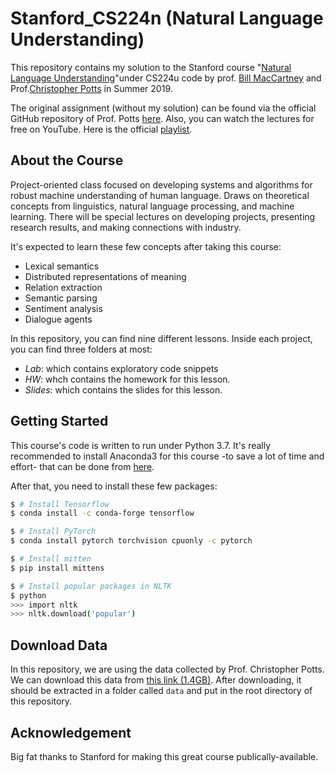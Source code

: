 # Stanford_CS224n (Natural Language Understanding)

This repository contains my solution to the Stanford course "[Natural Language Understanding](http://web.stanford.edu/class/cs224u/)"under CS224u code by prof. [Bill MacCartney](http://nlp.stanford.edu/~wcmac/) and Prof.[Christopher Potts](http://web.stanford.edu/~cgpotts/) in Summer 2019.

The original assignment (without my solution) can be found via the official GitHub repository of Prof. Potts [here](https://github.com/cgpotts/cs224u/). Also, you can watch the lectures for free on YouTube. Here is the official [playlist](https://www.youtube.com/playlist?list=PLoROMvodv4rObpMCir6rNNUlFAn56Js20).


## About the Course

Project-oriented class focused on developing systems and algorithms for robust machine understanding of human language. Draws on theoretical concepts from linguistics, natural language processing, and machine learning. There will be special lectures on developing projects, presenting research results, and making connections with industry.

It's expected to learn these few concepts after taking this course:

- Lexical semantics
- Distributed representations of meaning
- Relation extraction
- Semantic parsing
- Sentiment analysis
- Dialogue agents

In this repository, you can find nine different lessons. Inside each project, you can find three folders at most:
 
 - *Lab*: which contains exploratory code snippets
 - *HW*: whch contains the homework for this lesson.
 - *Slides*: which contains the slides for this lesson.
 

## Getting Started

This course's code is written to run under Python 3.7. It's really recommended to install Anaconda3 for this course -to save a lot of time and effort- that can be done from [here](https://www.anaconda.com/distribution/).

After that, you need to install these few packages:
```bash
$ # Install Tensorflow
$ conda install -c conda-forge tensorflow

$ # Install PyTorch
$ conda install pytorch torchvision cpuonly -c pytorch

$ # Install mitten
$ pip install mittens

$ # Install popular packages in NLTK
$ python
>>> import nltk
>>> nltk.download('popular')
```

## Download Data

In this repository, we are using the data collected by Prof. Christopher Potts. We can download this data from [this link (1.4GB)](https://web.stanford.edu/class/cs224u/data/data.tgz). After downloading, it should be extracted in a folder called `data` and put in the root directory of this repository.

## Acknowledgement

Big fat thanks to Stanford for making this great course publically-available.

